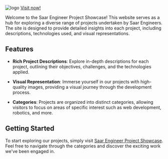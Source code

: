 ![logo](/logos/mainlogo.png)
[Visit now!](https://saarengineer.com/)

Welcome to the Saar Engineer Project Showcase! This website serves as a hub for exploring a diverse range of projects undertaken by Saar Engineers. The site is designed to provide detailed insights into each project, including descriptions, technologies used, and visual representations.


## Features

- **Rich Project Descriptions**: Explore in-depth descriptions for each project, outlining their objectives, challenges, and the technologies applied.

- **Visual Representation**: Immerse yourself in our projects with high-quality images, providing a visual journey through the development process.

- **Categories**: Projects are organized into distinct categories, allowing visitors to focus on areas of specific interest such as web development, robotics, and more.

## Getting Started

To start exploring our projects, simply visit [Saar Engineer Project Showcase](https://saarengineer.com/#projects). Feel free to navigate through the categories and discover the exciting work we've been engaged in.

